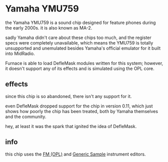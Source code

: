 # Yamaha YMU759

the Yamaha YMU759 is a sound chip designed for feature phones during the early 2000s.
it is also known as MA-2.

sadly Yamaha didn't care about these chips too much, and the register specs were completely unavailable, which means the YMU759 is totally unsupported and unemulated besides Yamaha's official emulator for it built into MidRadio.

Furnace is able to load DefleMask modules written for this system; however, it doesn't support any of its effects and is simulated using the OPL core.

## effects

since this chip is so abandoned, there isn't any support for it.

even DefleMask dropped support for the chip in version 0.11, which just shows how poorly the chip has been treated, both by Yamaha themselves and the community.


hey, at least it was the spark that ignited the idea of DefleMask.

## info

this chip uses the [FM (OPL)](../4-instrument/fm-opl.md) and [Generic Sample](../4-instrument/sample.md) instrument editors.

